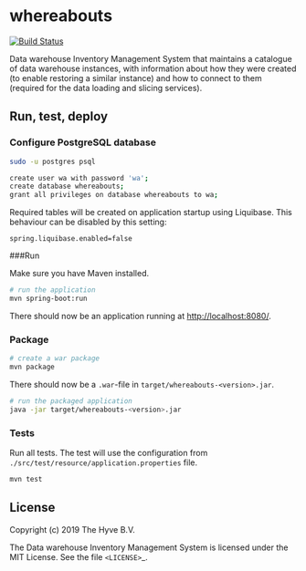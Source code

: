 # whereabouts


[![Build Status](https://travis-ci.org/thehyve/whereabouts.svg?branch=master)](https://travis-ci.org/thehyve/whereabouts/branches)

Data warehouse Inventory Management System that maintains a catalogue of data warehouse instances, 
with information about how they were created (to enable restoring a similar instance) 
and how to connect to them (required for the data loading and slicing services).


## Run, test, deploy

### Configure PostgreSQL database
```bash
sudo -u postgres psql
```

```bash
create user wa with password 'wa';
create database whereabouts;
grant all privileges on database whereabouts to wa;
```

Required tables will be created on application startup using Liquibase. 
This behaviour can be disabled by this setting:
```
spring.liquibase.enabled=false
```

###Run

Make sure you have Maven installed.

```bash
# run the application
mvn spring-boot:run
```
There should now be an application running at [http://localhost:8080/](http://localhost:8080/).


### Package
```bash
# create a war package
mvn package
```
There should now be a `.war`-file in `target/whereabouts-<version>.jar`.
```bash
# run the packaged application
java -jar target/whereabouts-<version>.jar
```


### Tests

Run all tests. The test will use the configuration from `./src/test/resource/application.properties` file.

```bash
mvn test
```

License
-------

Copyright (c) 2019 The Hyve B.V.

The Data warehouse Inventory Management System is licensed under the MIT License. See the file `<LICENSE>`_.
